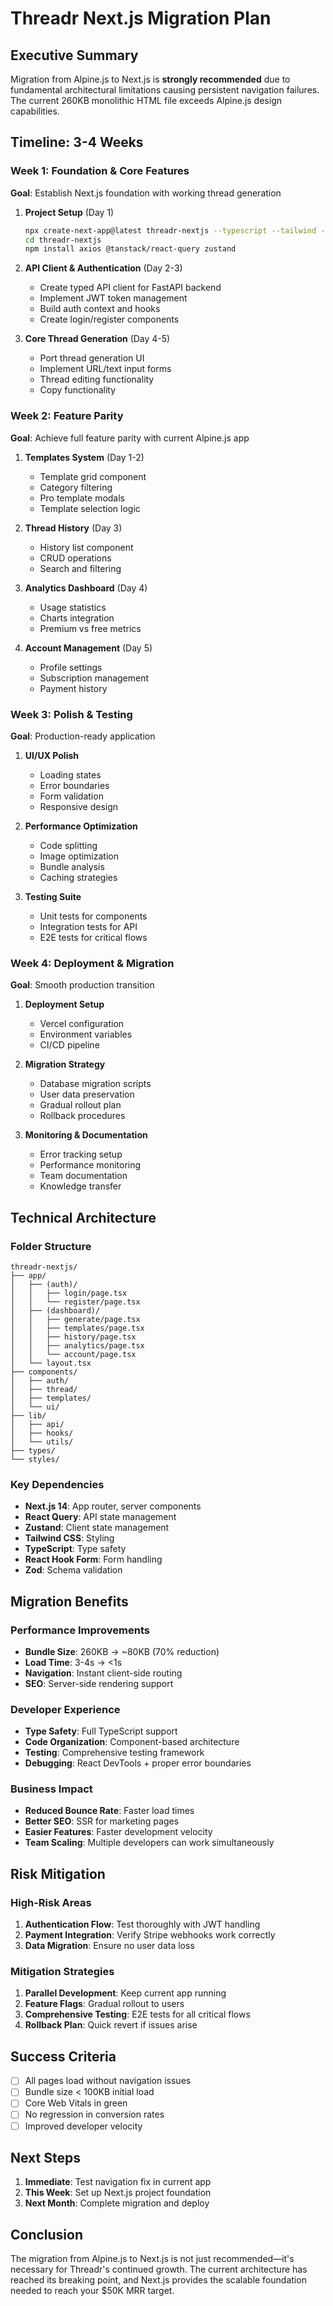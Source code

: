 # Threadr Next.js Migration Plan

## Executive Summary
Migration from Alpine.js to Next.js is **strongly recommended** due to fundamental architectural limitations causing persistent navigation failures. The current 260KB monolithic HTML file exceeds Alpine.js design capabilities.

## Timeline: 3-4 Weeks

### Week 1: Foundation & Core Features
**Goal**: Establish Next.js foundation with working thread generation

1. **Project Setup** (Day 1)
   ```bash
   npx create-next-app@latest threadr-nextjs --typescript --tailwind --app
   cd threadr-nextjs
   npm install axios @tanstack/react-query zustand
   ```

2. **API Client & Authentication** (Day 2-3)
   - Create typed API client for FastAPI backend
   - Implement JWT token management
   - Build auth context and hooks
   - Create login/register components

3. **Core Thread Generation** (Day 4-5)
   - Port thread generation UI
   - Implement URL/text input forms
   - Thread editing functionality
   - Copy functionality

### Week 2: Feature Parity
**Goal**: Achieve full feature parity with current Alpine.js app

1. **Templates System** (Day 1-2)
   - Template grid component
   - Category filtering
   - Pro template modals
   - Template selection logic

2. **Thread History** (Day 3)
   - History list component
   - CRUD operations
   - Search and filtering

3. **Analytics Dashboard** (Day 4)
   - Usage statistics
   - Charts integration
   - Premium vs free metrics

4. **Account Management** (Day 5)
   - Profile settings
   - Subscription management
   - Payment history

### Week 3: Polish & Testing
**Goal**: Production-ready application

1. **UI/UX Polish**
   - Loading states
   - Error boundaries
   - Form validation
   - Responsive design

2. **Performance Optimization**
   - Code splitting
   - Image optimization
   - Bundle analysis
   - Caching strategies

3. **Testing Suite**
   - Unit tests for components
   - Integration tests for API
   - E2E tests for critical flows

### Week 4: Deployment & Migration
**Goal**: Smooth production transition

1. **Deployment Setup**
   - Vercel configuration
   - Environment variables
   - CI/CD pipeline

2. **Migration Strategy**
   - Database migration scripts
   - User data preservation
   - Gradual rollout plan
   - Rollback procedures

3. **Monitoring & Documentation**
   - Error tracking setup
   - Performance monitoring
   - Team documentation
   - Knowledge transfer

## Technical Architecture

### Folder Structure
```
threadr-nextjs/
├── app/
│   ├── (auth)/
│   │   ├── login/page.tsx
│   │   └── register/page.tsx
│   ├── (dashboard)/
│   │   ├── generate/page.tsx
│   │   ├── templates/page.tsx
│   │   ├── history/page.tsx
│   │   ├── analytics/page.tsx
│   │   └── account/page.tsx
│   └── layout.tsx
├── components/
│   ├── auth/
│   ├── thread/
│   ├── templates/
│   └── ui/
├── lib/
│   ├── api/
│   ├── hooks/
│   └── utils/
├── types/
└── styles/
```

### Key Dependencies
- **Next.js 14**: App router, server components
- **React Query**: API state management
- **Zustand**: Client state management
- **Tailwind CSS**: Styling
- **TypeScript**: Type safety
- **React Hook Form**: Form handling
- **Zod**: Schema validation

## Migration Benefits

### Performance Improvements
- **Bundle Size**: 260KB → ~80KB (70% reduction)
- **Load Time**: 3-4s → <1s
- **Navigation**: Instant client-side routing
- **SEO**: Server-side rendering support

### Developer Experience
- **Type Safety**: Full TypeScript support
- **Code Organization**: Component-based architecture
- **Testing**: Comprehensive testing framework
- **Debugging**: React DevTools + proper error boundaries

### Business Impact
- **Reduced Bounce Rate**: Faster load times
- **Better SEO**: SSR for marketing pages
- **Easier Features**: Faster development velocity
- **Team Scaling**: Multiple developers can work simultaneously

## Risk Mitigation

### High-Risk Areas
1. **Authentication Flow**: Test thoroughly with JWT handling
2. **Payment Integration**: Verify Stripe webhooks work correctly
3. **Data Migration**: Ensure no user data loss

### Mitigation Strategies
1. **Parallel Development**: Keep current app running
2. **Feature Flags**: Gradual rollout to users
3. **Comprehensive Testing**: E2E tests for all critical flows
4. **Rollback Plan**: Quick revert if issues arise

## Success Criteria
- [ ] All pages load without navigation issues
- [ ] Bundle size < 100KB initial load
- [ ] Core Web Vitals in green
- [ ] No regression in conversion rates
- [ ] Improved developer velocity

## Next Steps
1. **Immediate**: Test navigation fix in current app
2. **This Week**: Set up Next.js project foundation
3. **Next Month**: Complete migration and deploy

## Conclusion
The migration from Alpine.js to Next.js is not just recommended—it's necessary for Threadr's continued growth. The current architecture has reached its breaking point, and Next.js provides the scalable foundation needed to reach your $50K MRR target.
